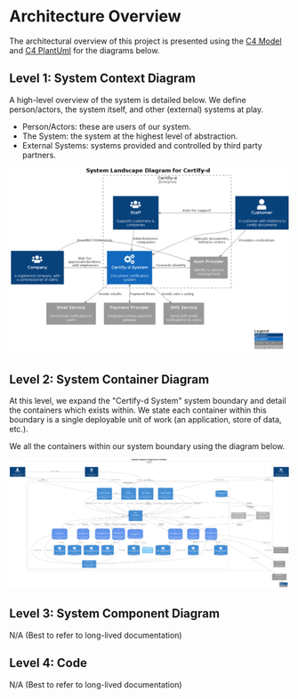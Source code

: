 # Architecture Overview

The architectural overview of this project is presented using the [C4 Model](https://c4model.com/L) and [C4 PlantUml](https://github.com/plantuml-stdlib/C4-PlantUML) for the diagrams below.

## Level 1: System Context Diagram

A high-level overview of the system is detailed below. We define person/actors, the system itself, and other (external) systems at play.

- Person/Actors: these are users of our system.
- The System: the system at the highest level of abstraction.
- External Systems: systems provided and controlled by third party partners.

![image](diagrams/out/c4_l1_context.png)

## Level 2: System Container Diagram

At this level, we expand the "Certify-d System" system boundary and detail the containers which exists within. We state each container within this boundary is a single deployable unit of work (an application, store of data, etc.).

We all the containers within our system boundary using the diagram below.

![image](./diagrams/out/c4_l2_container.png)

## Level 3: System Component Diagram

N/A (Best to refer to long-lived documentation)

## Level 4: Code

N/A (Best to refer to long-lived documentation)
